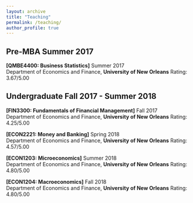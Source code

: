 ```yaml
---
layout: archive
title: "Teaching"
permalink: /teaching/
author_profile: true
---
```


## Pre-MBA Summer 2017

<b>[QMBE4400: Business Statistics]</b> Summer 2017<br>
Department of Economics and Finance, <b>University of New Orleans</b>
Rating: 3.67/5.00

## Undergraduate Fall 2017 - Summer 2018

<b>[FIN3300: Fundamentals of Financial Management]</b> Fall 2017<br>
Department of Economics and Finance, <b>University of New Orleans</b>
Rating: 4.25/5.00

<b>[ECON2221: Money and Banking]</b> Spring 2018<br>
Department of Economics and Finance, <b>University of New Orleans</b>
Rating: 4.57/5.00

<b>[ECON1203: Microeconomics]</b> Summer 2018<br>
Department of Economics and Finance, <b>University of New Orleans</b>
Rating: 4.80/5.00

<b>[ECON1204: Macroeconomics]</b> Fall 2018<br>
Department of Economics and Finance, <b>University of New Orleans</b>
Rating: 4.80/5.00
